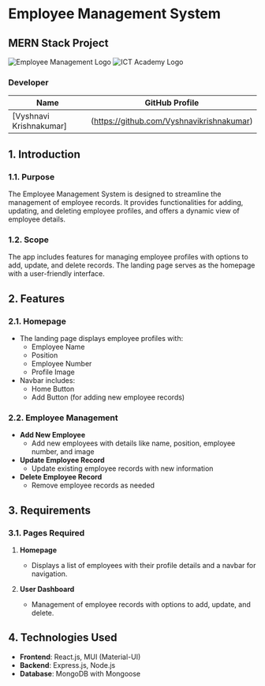 # Employee Management System
## MERN Stack Project

![Employee Management Logo](https://your-logo-url.png "Employee Management")
![ICT Academy Logo](https://raw.githubusercontent.com/gouthamsanthosh-gsx/FINANCE-REPORT/main/github/ictacademy.png "ICT Academy Kerala")

### Developer
| Name                | GitHub Profile                            |
|---------------------|-------------------------------------------|
| [Vyshnavi Krishnakumar]|(https://github.com/Vyshnavikrishnakumar) |

## 1. Introduction
### 1.1. Purpose
The Employee Management System is designed to streamline the management of employee records. It provides functionalities for adding, updating, and deleting employee profiles, and offers a dynamic view of employee details.

### 1.2. Scope
The app includes features for managing employee profiles with options to add, update, and delete records. The landing page serves as the homepage with a user-friendly interface.

## 2. Features
### 2.1. Homepage
* The landing page displays employee profiles with:
  * Employee Name
  * Position
  * Employee Number
  * Profile Image
* Navbar includes:
  * Home Button
  * Add Button (for adding new employee records)

### 2.2. Employee Management
* **Add New Employee**
  * Add new employees with details like name, position, employee number, and image
* **Update Employee Record**
  * Update existing employee records with new information
* **Delete Employee Record**
  * Remove employee records as needed

## 3. Requirements
### 3.1. Pages Required
1. **Homepage**
   * Displays a list of employees with their profile details and a navbar for navigation.

2. **User Dashboard**
   * Management of employee records with options to add, update, and delete.

## 4. Technologies Used
* **Frontend**: React.js, MUI (Material-UI)
* **Backend**: Express.js, Node.js
* **Database**: MongoDB with Mongoose

